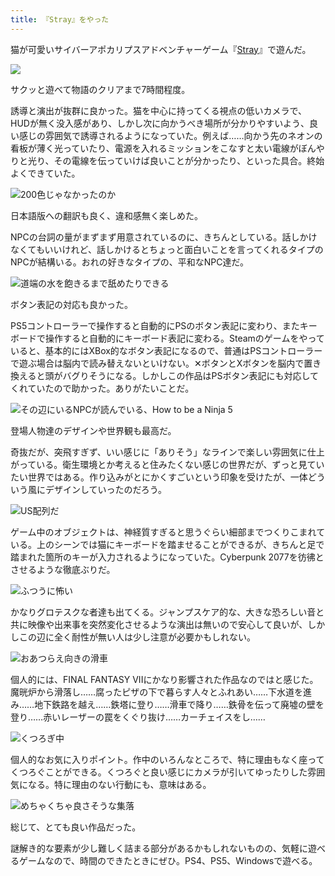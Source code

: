 ```yaml
---
title: 『Stray』をやった
---
```

猫が可愛いサイバーアポカリプスアドベンチャーゲーム『[Stray](https://store.steampowered.com/app/1332010/Stray/?l=japanese)』で遊んだ。

![](https://lh3.googleusercontent.com/docs/ADP-6oEVDzhc7nqUTBrCULbsyET0E31q_yE-tjvauKwxYMsvc6PhGGVQUDGdaqcgKm5OlUtiAqQFCm2BYEgFswz6JyRlpAfm9TcPj1Jahxhmmzlupa3LjHCmk3scwsbZesr1oaZrhp-r8u34yP11uim1eXZIHykHgFq3VMS0mQpd0tZAxNi-I395jJ81yVziVqc85vIdZZbu43npy2DawYxM1OJdoGhEoCWZ7KKUuTPEj4eOGyQerAs3Tlh2fmBqQ8Bc91l04lzV1AxuBqGo1SAkBRjwQhqjO8cjzoRbVOk6fBI8w_XF97aJT1yOJ9xERFH6N_ya2XmYX-7CmW9GukLGQMsqqQrSrGdGY4BaMWXjTa2EVKbtjRlivbn-HYOMwiryTXEMrkLkc_I3RV1y1xSmEn4zoEpkTw_vB4sMjTTI528MX3EBJyHxt0SHaJOitE4J3Q6lVS7XpNfJeLTmfnwFaYSBHbU2BRQuMYOJ18UDWsvJcqan1Bx0kbBlnBG-qqGpo1oJKjmTBaCcIn_bq-aUJhCZpFBRC0k4kh0wPtAz1smg_yE6ZRQIm99aY7F6b1zjImHUQsGsrfHcI4WW1kOoVLGPR5lhtMlwRuDMOoMPT6OcfKCoFWWMZtDT9CK7qabn35TiSbbaHvUYL27UrDQh3BJBgeA45jIaBjML6nvZyvigcutbG0IXWT10IsbdFUuLGstRpH3eC1fzsBm1iYQMxzW_Ys--TZhL3mIOeFBMQpahdwmYy3kwA0c1_B7QpDuaazYjy-zysPdtk6wWhRYEShCGmYObXggBI-J_A1dXCHQf0kow166lPmKXjPuk92QSIqsJDxzlUArRWl_IdLG7U0_BSim0X42FkP7ZEGuF8QDjl4E61b06X9OdKQ5hM-cKasPlPu_i2wQIXwUUNnGLw0TgidVHYwIseQhPGmr_sZ6QGsQ4PmzmDP395nw54Cdo1-sZInomwNHunQnfhSNrGchPXmPqIQ19OvUswXXGsWdef1oNooT2ppoNJkE77attenac6DlE3ho6ULDeS27-c1r8NGKmloFP1DZjc3n2HUzS_TJHxDYiocimkSP9vAHKeA4YV01XGGHapnzK8NoZR8sb4hoHsubs2kcGgqzaY6rFSEhSwa_uhGQZ7elV_Bol1fVYWJ1MS-I7L8fFBU_qJETcquwe68hISqD95CcV3Bjsc8bnGT7fhnQ7-o1hNmCp-hLXAlIUX_vN3ST40CrOvE0uaqMYJ-F3bLvRKsDRs4KAcRaNIw)

サクッと遊べて物語のクリアまで7時間程度。

誘導と演出が抜群に良かった。猫を中心に持ってくる視点の低いカメラで、HUDが無く没入感があり、しかし次に向かうべき場所が分かりやすいよう、良い感じの雰囲気で誘導されるようになっていた。例えば……向かう先のネオンの看板が薄く光っていたり、電源を入れるミッションをこなすと太い電線がぼんやりと光り、その電線を伝っていけば良いことが分かったり、といった具合。終始よくできていた。

![](https://lh3.googleusercontent.com/docs/ADP-6oHs4vcbeZ_tA-UaQoCjHVlLjDKMGyPG_454z84RENtdPq9gyo-4nnGnsbftkxs5E-9mhyU3Pv3ERskICvasEXVntryzMBJSYapiAvWAd40aS9SIIzN7rlx7tXs4odEzFYcG66dFofx74xQoacFWb4fxFFjrrauIUT8ctQeujCO8aSfexrPVA1RufemzJTt45zKAL12okzfLc0hL3H9FWXSH6ZVNlnp9OVAIdtijePy8r-dhFl43mjoDyJiPHmtqws45-7ks2VaNtXwLckQRTGJtfeNT8mCM4OKeCR7eioFlDuCF61_1dhUIMmMhBwp7E_uwipTUR3c2ojYM9PwDhVddtyitV4ZIpsrnMScT4Dh4E8RhJA96I8WUXCZf9mBzre8t8t8Hb-ZGJ5n8DGhDx7ZBE62uSS7IeqpzI_fAA_BnZh74Wnq5TSKgeVy5ztLzpB7o6F1qBJD6B6RPKJbpezlJzaB7y5uB6jzCWFix1LnRe2rVFyQFnox6pK8uxzPDMapj84bi7A9vq-y3RDcdz4h3HdTf-bjCz9qRHVYM8U3CT2AFGsRVSSYMc6rbKZLeLC3JjoQQowcfU2Qv08JBBPP5HUJTszqy0IHWSIkW4EukAj9k5DNqRpDEGaNTIWFGvC-ab6-Otza6cyPD6Ck38H4U-Jq1s7Eza3fF02-3p-a6ak7-9mZkYqVAhAaBYN2vgI1x7E3JRQxh6JLt1vEj0T0vHnInKZuoKkPjv_50mvdPFTg2AUtY-zkcrvzLi0zKFGOsdlTgTyjywrTbGFGD4f-3hL82tbbpK2nzeXP4crKhPB0TOS8Wl7fJBo_wvJX_NjGy9xuJ_pX8sqNNsqL4QjbXC6vu0GpToSZiyDw8DyJ0xSAzcT24xdngmyWPnoEfVsFCnul8hzeLWqc5_od1C64V-V8JS3eIlEZhN0WrDizwKHZYCNcveV37d4_C68RCBC2YkeAl8yzPcEF26jnZKZLAdrgPXXCH-uL9HUyidyJfR8WrYHG8aP7Nt5Lkb5hR0BZCTpAkeIW_uq7jWJwaxseUnuZHS9hiYGpILnaRMZ3DPmPO-eqIfcCMbSMBnrm0cxq1PibU7BYu8jP6UvFq4gGZTHYyzm54IgR7Hmi2H-mLCL6WnVDRaWC4pa4Gmgh598z3wxdl5EX9LQNrx3qRY_JF4f3MVFNOWJCoCcQaj8gfrvVhJvW6KP99xjMz2wrUdrQYOXXEs6rICwiHEqkn45LAymhjNGo7WDqHNWkl-xmZ_KXFiA "200色じゃなかったのか")

日本語版への翻訳も良く、違和感無く楽しめた。

NPCの台詞の量がまずまず用意されているのに、きちんとしている。話しかけなくてもいいけれど、話しかけるとちょっと面白いことを言ってくれるタイプのNPCが結構いる。おれの好きなタイプの、平和なNPC達だ。

![](https://lh3.googleusercontent.com/docs/ADP-6oHzzJq9tFrm2eIByzFqN3YoPWKEnA-E6DNHND5n9FlsFT4hKzONy9E9Pljfbuw1BJZvn-EbsxICeGA2dItoGtxS2myFpcPRwOCL8D_KXNg4PyZgsVe5tvMo6KcRoAyuHo_vzJhuD-90UDfBx8L4buAf1vgQGtV0T22zkM9HRPpCOaAEUJAd3ZJHqZGhcOQhnHRJIcxtov2gzD60C3gIvFH5H92IG8Xyk_OJy0b8HFlivfKPcywFyK3BonKIlBlI1c8s9RR8Q6tocSraLGPKDE0wFWk3fb8yced1MhNKI68N8R4e05FzIkfRMT5aOCAHhM28zV5Dyq2IBY7znHGcgmBfqJQoPeTnN4SZudTekihscPUxA7zwzdSXZzm2PklDJyLONoZiHYRgzCy_iI0OjNNwWd6R-kwHflpiTwmUyXX5ATK4th0UdQEl0W_kgeWd1T23Mm5bAlNloE3rDqCwWNeOHyXfAi0nOLMiQ0FlK3a3jVErMgihesFZb1BOJs8K51J5iWTSjqsYkGDB6ov4kWnGx-wMVtbZj7pVAFGUFTdwgW89QTKBE1fSndKhqtwt432m8gsMLqdZbkHxTi_khLG1MDVNO3ikQ2u1hgAlFgjiz7N-bPxI8AJnPHxK89Bz44tarfsDf1aDG4CyAPTjzhGwSc0pzeJXOLN-J5vw_olR4tbjl23hozJnpD1C5VXcaULWFVV9ZDBs26Qyqg32CpJqWOqq5QePfzbzDYdRCmyy-fo2XTpECQKY_iy-GlbpW6ZsWOqPdlspsMo9hONH5qmd5FYWEuv-C-liQLcuQNvvVtjf3NW4ePpAHtD7bPVd97X9Lz3LJijikfZq3y8xlwGiGaSs3NK8Hd8h-zE4Rv8Rbv0s-Ry0vfWt_KhMpsZlQo24zGiFW8E3KLpMlG8NlBC_TzeHBtO8Wr5w3CrP7xUwLtDYLtcUXBKPXYbSTPSYu7SM_l7jVUZUmmpTm7k0ohPxNd63CSpGOV3A0dpdqyVC_UfGkLPLX75w4uhq224YMY-ohqUNs127MD0vIQnslBahk-vdpJuxLPV0hbEzBjPGkXF8BR4TGRo4MoY5xE7l3yY2vdhIID3iToKidRZgxhd-NQPgkl6Fi7x7k-8M152SsvdMCD-ZfApFm1BJPO180qDwACa77ONeTiqI2HaseLjvBMiptW1haW75pu177TF-7-uzVhXfi_gZwLInjH2iyqqQMyFmTO9vn1qoZeNVfPtBcMBAc9kv43pw9QdT9qkmifPaZA "道端の水を飽きるまで舐めたりできる")

ボタン表記の対応も良かった。

PS5コントローラーで操作すると自動的にPSのボタン表記に変わり、またキーボードで操作すると自動的にキーボード表記に変わる。Steamのゲームをやっていると、基本的にはXBox的なボタン表記になるので、普通はPSコントローラーで遊ぶ場合は脳内で読み替えないといけない。✕ボタンとXボタンを脳内で置き換えると頭がバグりそうになる。しかしこの作品はPSボタン表記にも対応してくれていたので助かった。ありがたいことだ。

![](https://lh3.googleusercontent.com/docs/ADP-6oEI5Fvcfdn-xWKkqeu159IiDVLzM2muxbbjFug5DiKe0-4jnMTqkxFWIi7PNn3zFOsiqdCWOxU0TUP4peTczHU3baqlZGDpVdgQ_z8KCv74j0IKBlfSeuX8-WX4kq6JAVCJvY6BQmZUw82woAkFXMw6SWP-P2CRiu64L25sDqpkoHxYhzrNUM3poxo8uNKyhaL27YEExclTFSp1nwkc-hntU1X42-tLMU85FZMjU95mCG7R8NlPW4wNXh3XfjU-D2P0VmzW-mdNrLW-1EyXmcy_n9lgbdQIvj1WJaHO84AsL1kO8u3wHZTMhBxR7lzFTt1qjZiJ2ebxitP7DvComXa1B5AQQ0L5dVCNJKC6Sti6kdIaxXlmbaw6TAb83dgrFCJlZme3ul2V5ol7UIiFmBKikT-K6CgSZmByeeRyP6FfGsMwPBmwbXkiABrNAOWudVsB8C3WJUeZtvSimczqIgZcgUJDkq2PvqFUgDrx9ePLiopSp4-6wlBiCLhG72j7xbBwgSw17ek0maZB0bX7K6Yr--tVMYvfRL3nvC56zcHOVOUkhLK-cznb9wI38AwctsovbOSLcv6ISO4LpoiZcj2NSTy3JerYVl3A3il74vGleQOfXc_0X0u8Il4sdHnt8fNvvO5idvvwbp11AlSB50NV39mjS4Ib26UNqSi-1mKVeV-a7oSXrPYRAF6HgnyiRIvHjd-txsJzuroUf5QXN9RBadDtE4Qn8s8ZwntN3DHk0XIjaWy1MyvLBsoSddmDjSsEvzrjuJLby7ESWMne6H0QoA_ixxY8vz8eDKHLoqMo_O61T9rqZoTzJfX52Rplkr6ejWhYgAhGBAP-cH05sG8RfhhMrJNXpUiJC2pV9VMBctVTiBXt9BiIP9LtES-Koglvd8rkCJZ_uiw6MoxHT1IFaLGFuM5ZBjZQ_ST5N60SIKT8nB2lggZKOQpmyfqIq7pKzvGAL5KL9sMX7e5nAFbgFk8FikXTFyiDSrwm1-p231xStUeBIvfLSF4-M7AbAzUR33hfcS1wk2TRdP1sSDfSxHqTiM1F9AX10U54gkhk2y8gk5oFILVRfnZDYOHE1Tqkloqb0fP_SxNwtP6WFjJ048_eZMk8ELIdyQxnr6d8MBT0MtWbAnO7FvOW8csFCSaTlhFO3vO5VCv9vaXWgPNlhQheIVx3YuUYTEKRz9zF2MLS_QON2U2U9vO9tD9bx5R6TUcsgczTN8h9OS8v4U5rAny1B4x4lI8ftN7ZuEZmYLLJeg "その辺にいるNPCが読んでいる、How to be a Ninja 5")

登場人物達のデザインや世界観も最高だ。

奇抜だが、突飛すぎず、いい感じに「ありそう」なラインで楽しい雰囲気に仕上がっている。衛生環境とか考えると住みたくない感じの世界だが、ずっと見ていたい世界ではある。作り込みがとにかくすごいという印象を受けたが、一体どういう風にデザインしていったのだろう。

![](https://lh3.googleusercontent.com/docs/ADP-6oHPkz5m4njn1BAjLimuRpvukhajOh8DQK4Gx-niCo7Du0mEf6LTOi4yDYFoZphj1W81gKwXetQYBwInWg-bP3-6BwOhEYDugno4Vg8xMEy2bkwQDij6IZLxHpbQWPZOFWlby7HFVPwOE_eyzYasmAShOu2VveZoZhm5U8iePr4TCZqyp78fBi5s__GoEw90_M89khaeo4OYMYZBOBGJJhRq5XVa_cUEMhSYS_nGLGdQr4S3b6Z9MzRn3JqDvt4NqFgQ4Ac9bQmtv52C6XZW8AFsuqGNk9seT40c3IoYg2iFLdQpH3ws7Aq8eeYu_FGG0ij1GNVGXPcR_nRRMevrUbMpOvgxu324o5ZffoOCafx-8pVWoIHemsRUT065l-Mput-pbqO1Xd3-JZi7AeVXYhy1GDe8u1vSYZS09k7TIsJDgJmzDcFaYSKykD3Oxrrl3Ffo61mjyzM9CLJNwucgC6f3xkVgASk_8AHOljFLbrJ59mAIk1tavAtn6bgfmRT8E3_9M1ZqBMW1P8kOHT6vI-XMgBF8dbSq_l3iNa4RlN_82JOiddJNflgZESji3pT2nyvhDBvWLLCrfvfQoHxIdDBpTBJqLFnGouCYWcEI-wi_rM945HWgLgnjgGUwjBVbP5cGnQ3YP-gzie3TrPvPKYR7U2y2QLdWV11Skg4dc4LvOiKdiLgxBjWacTsi_mddGxq-vocRMeJEjf03fAa-odzWJfG1ZGN2zGODTF6PidPcum47dAI9GjAdM7takA5L-evjzPYZhL-TYs7y-24nHRKVjVUpSXUxq_ZZVEbN6qDHS8Wl0NQrq1HV2m3VhjIeCADE2rbCvfIWSxFqE4ntE-bSbxAaTcPIC5-SW0J9TK_kXkgPsA_Hwrl91x6oOKlHSJELtH1oRL5eV-Hzx-qsVoDx7XnN1H7nLMwtoSg79S5MUpHQXP314D7TTKkgX8_2WTHJDlpfrDf1MaBWRVqUgxUF_X9IzQyoqb_kcBNsPwgscAWkpNPpCIlbbRhLW6o3q63FpVYDFZFENqDIQUmlmlNKlGKfa8O4m-tRmaeyaf-j55spM_FJEuZKfGNWJ3wVEgBfsoySdPu0ndSPjbc8VrHyvPkzXMALhMEspBcdtgVZssJHf3v_CB08mX_q2Vm8Sdo1KYsJ1RyYA_v8H1SbP4s50kOdUZ79Mshka5WD1Hg5VKAtsUj2Vt39_94440u3kYRQMPKoNPZRKsB0axogZPDTxcC1g5eWuEzxWkWx9p4FoSZOZg "US配列だ")

ゲーム中のオブジェクトは、神経質すぎると思うぐらい細部までつくりこまれている。上のシーンでは猫にキーボードを踏ませることができるが、きちんと足で踏まれた箇所のキーが入力されるようになっていた。Cyberpunk 2077を彷彿とさせるような徹底ぶりだ。

![](https://lh3.googleusercontent.com/docs/ADP-6oGX_hJX5-ZAQCXIt7GwwypOihBwSqHSRKjBWVlZYYblwADkP_SYZTha0hs14cSaLV_DINh7Esw5gsmv60fHTZJpiUiZIOhzRd6ECjjwl5u-FZuMlG9qichvuIN-3nBwaEy8jGm-5X4_a3sWlQrSfVkQmTKhWgQZGVtMFsK3UlhBNG1B4VJGayoPf3rxn-_ZRtPKGg8_P4CMTNZN06m9psQNPxnaZJdUahqIaL-gXDHBsVZwxTQ6EFrwU0S6tVQhmqwna3uJb-R3BqwL7dA4LZbjOxwqXnrn6yRU4cKE6R48gT0OtTa7vlNgIQFZCCcHHD3hhb7oZoHUE0mD-O3EpHrE3YiWBvPweIBILzNmwpKMWNNsalwxICxiiaAOdTgnvQFhumsqNJtY6rNGD2kEM0v_qAKcHTCerxXBbNLxSVocVB6WbWhxsAw5TrzeNORDgvpQlM7H3azCna2qGnZyhbB34VVrPJselWDGkc3BZ47uf95Bd4Q86Dhu8C4gWxymqLkqeWKzabcnwDDdzFjPqdTLPX4Q1MBkyROvWAPqYt29mYhhloZ6y_Xedob7dKAGbNGN9HQQbvihjDv8WtOdv8kHZcvttOpL676FHj2v5ltZbx8l4G-DQP8IfUmM-Wc3SLyxJKEvTEajTsTvdPNlTM_C5NJ-MXG_8dfmuWaeLAwfoJIuuBeONVWqQqG017LfsU09gsvAQReMfz5dH6jhb9lOaNyGYm-Oob3uhp1-eRUJRH38O3nllnfoL9eA94h9ZGpixTcLn4d2Ta9dF19mthU_kazD7qTn8xw8DkR0lrxxSk9Gqy6VLxNG2LwpDv_FgXaQkkgoQxlvIQ1CBD2GLGgTw4_3kyknLXYMFkjW2765N_48A3TKk2uQGZmPYR8_dNMKUG_MCZ2Zr8zNMJ8qD1eP9NMF_D0OzhPdmcOEucqB3hwFf_1vkbdYqplaRfG9Np5SSZlk36tPG-JG9pljPSsw31SFW3uxYqdFD_h6JjZnBorP-7S7bdVFnnX-FdpFQ6RtzFw2in6apXk-ZFNWjok2O9l1Y0mqx3EoOBh4UZX_Fx0wxxVuqUb8aCS4YmTafEppTqwhD8b9KsMhIiAhuFCpvy9LpuShjWmvoZe-8N6L5hqw7AhNVloNLC7iPMAcimG5yMtJpR00A6dH8aIxFMGrB5S_rGZxxCe7K_IdeMq9rb87Gd-y3K1pza5T1BuILcAVJSxoRHV6b6_Og81q29m8HccHmBVxg8vmsVTN1b9NTgoDlg "ふつうに怖い")

かなりグロテスクな者達も出てくる。ジャンプスケア的な、大きな恐ろしい音と共に映像や出来事を突然変化させるような演出は無いので安心して良いが、しかしこの辺に全く耐性が無い人は少し注意が必要かもしれない。

![](https://lh3.googleusercontent.com/docs/ADP-6oHZuLWVUdIud34Hz6spKblPthyAKcZUlYOkTzDpZUE2WvtivSOkdOMedeq-Wx3wkXCN4q3-lw9-QlbjeMuJ7vTcGdknVvCeJhzXTJ5A45VJVL0GqaZplxk6InP4y-ybDRZDXM1qHAIlqQa3QUOwfnpDAv9FVWIsW-5E56hnpsfBz47tffccQeqPbAnY06RxKHJziFvVRO5foICTGmlYStDLpc-bLbQ6E7fY5Zk31K6ijiYW5IY13FEqxC0cvH5TYx22OrKwTM95DBl8Kma8q4fIs99XdOLcSCTbcjCCBIE9ySvTQOp2exJrlHcuNAFOFMlBSacplCSKqNSzkVkQmhrcw2IcAXf6xz2iOMz9GaLCiq0gx5Lg_9Xl_Yek-o7fIwDJWKMViu-2y-FBaVFRXJrV9gDJECAsOb7lXJTCXZkG2vYw88T8upb-RsAgDWePKExktabfj-y8RyHOKqmSHkLXzodL2jjsZ0xsHaEj6FcwQeNiClXhaWC-ltGcbxZDoQedoUC-F2rmZeU9DNLAKhRCLNm4mOmQG3b_WSfOeH9to_bk0kGGE2E6YnUjE6JAmlsGX40nGUIBOclJ_gVWMj4whJlNxXS3Ua987_x3lGm0rsbbNvif297axMTpTtCW7Dd9pBjUvr6ib7iLZhhbZCzahPU4Fctr89kgyNnOhFHrl-RVD135DjHKNK782jmyekQ1HiHP9K34yZrYvyNr9sTIYqsmyPnlNXWophJqPKoi-ii9m4e0L_oImfBQabChhe8SRM5rNhi4tuJnVwVsNFSy7OsGToKJbd04rdekARfEygETyduInT-EfGRi838Q6WoFysSh-o5xHYqZTbki75-0GuZXGRbbjUba2kkJyRGFSi8PtciXpliDg5uy2wtLmTTbNyN7vqSdLwZH_jsMnEcaiM8wm9K06gXu22-OiVl7y5mmZWdK6gAGEFHaHeUTfqYYBec8NOKMUx8D44n9Gx3oVm5fzQuuvCXLMwwtyS2npo00bEF9ku6LyDJTDKsRDZ6pyKR7tVLP9OA2LxQ5Gl7ma6oG2qh7A_xsOpOB7133gsnwiRyWWSeNf1DdNmXZgr5pE0TgNbZ8FytUbMZ3w370C2jds_rFSJ6VGAnFfTRM0wki1Hv9lI4haVaH6Z707DaqEzqrFGpTqwy7my53dCBi1Psd8oJd0-TgFH0A7DBEzGUWxUuAiC5zboyx46X8HhsMqr4xS_UwyFeuEP-i9Ewsg6w-3_Q8g-Ortt2RvfdYvn5pBw "おあつらえ向きの滑車")

個人的には、FINAL FANTASY VIIにかなり影響された作品なのではと感じた。魔晄炉から滑落し……腐ったピザの下で暮らす人々とふれあい……下水道を進み……地下鉄路を越え……鉄塔に登り……滑車で降り……鉄骨を伝って廃墟の壁を登り……赤いレーザーの罠をくぐり抜け……カーチェイスをし……

![](https://lh3.googleusercontent.com/docs/ADP-6oE1TreUMoq_E3D070UalE1dOf9HssFwjKXGORn2z1sZFkOcDNUj4wCYTqJPnAlviZApbFsuLQL5K95aY1NbD_iNqKtMIXnun1rpZUmc85h9rrCggTzSw9iWkqpgRiPV7MI2r9bro2mAk0AKGN1tDxxkDAS6Fd4la_RhIfS0uhvRAPz0DYCw3pXHrQOzgIe-NoL76GBNvK0d3VvBV8Kwdha3_4rNGTxirNnXgJqsIcy6Xn0EtzcyWX3TqE3cYVztKB-KB5-JlRKxyRyn2Q6eSwViCb7IrGQZbOAY9jnSDPlrLFh0k5KAYzp3MTETxZgdXTplK9QR-A2LckrNZDpA_AH4EeLx7d9D0WrI2RFdA6F4z4rBFSAbPgz8U5v1544MoL0YZqRSbaK_OvGntG-oPpQtovowtRXwj7WRbECqlgP_Y_PsAbn4woDEdMDCpLwbG1ATbqxyT-S_tSO-K9zKjy2OIdqeGU_b0__ce8c79sC2YZshVzsS7VGV5U-bz924-zVW5rXJrDFOTiN2b9v3CmTBDVKqCJZA4KJO0wFlyqboUO2pkJBDAM9ZKUkvs0A0yAiMXQGbUByCx81gVkCLNOxiDlr0Mmk16kI6CPw6JCFmlNKRtfb2NOaCM1cr1TRxzwg1JMN3YivQBx4oXuWKynyL5jShuB9f3NOjMEhsU01sMGhoRFixgfNv1M8QbTfzWGwZ-QhL-XigPOKWiUfhcsq9HxqB5b5xiIqurJbp4cPOE800Mo7j92wB2lG46umoi5zh-1WjK1oeaBSA6bZuwRbDl99Mzo8bavUQJCzkNPQlKh3Cvy62O2JOgmPEjwQj_wkaxvJ2Xc5Bw0NfxJaW-scMsSKFpq7_FuudjBJen3Ur9mrV0kwGdZvtJc2ALei_QSiTlGJx_Q7-gDqPIfu4p2Xa_RpXD1UDMv6SDaxlYm0n7-jB1qrYN0NHMyCI0g5WCUIdJ3q_ye24VImTZIQkJSqnutwCfjrw-qCTJHOmyJOCjXz8nB3edpAF21sDZcFjZMuHQAanAHPWLqE3f_Hhpx3uEn3aQf3yjP37rJS1S0BHVyfCqySJjGRYTdXCbNpdtCp9zmfNLCY1HB2iLGgUeHxMGOS6aXnjN4VmOqYtebwbEczuioo6YtrYFDsB8oD8_Wz0Vu0wxeatY7te0572IJvvkF3wooX2bKHXZQbUVnWkm0zLzFxH5iGAlf02X9voFCoeiByDziQZKiG5MDZBRHynneTJaGgxuLzd_I7c7qs7m8HF1g "くつろぎ中")

個人的なお気に入りポイント。作中のいろんなところで、特に理由もなく座ってくつろぐことができる。くつろぐと良い感じにカメラが引いてゆったりした雰囲気になる。特に理由のない行動にも、意味はある。

![](https://lh3.googleusercontent.com/docs/ADP-6oGAtTeNOA2J9h-8dd1fsT75gzXJYuNzupDVzPcf5cYzfj1tdHOgh4QDLQCJZuw38SS5BrqClushVJErs0c3sIiD14kRen2g6BCxB2LnWdJkkt3nzG-4pbV337ksOdOottY-tZ7EtIcHVkaMk2nLtu44VzyM0E6NejxtfsYpzOdCz8e_Mles6gy5KNJGRO3CtKzCXhCCz-nSivMo13QGwPZSbAdpeegk_MTPfJkZohMl7Ru5va-O_kGvA9UcW3tLEynngRYDhL43W7BCz0Ls1Tn7nqNNvo2g23DopA0uljcsMuu60773_O6taR8ZBRejDAKMoFWEOhA1AJCP12_J-F7FRy4pusFM6pfSxbEaS2GnBNQNfpr16gDRlHfv87TKy21ZoA1Ye4EKKGh7HO2S5fW_lLz7F8pWN-k5Wh7_eKNDDppmvW50ggIIRvkP6jhlCyF_cGOIyrGTT4Z6iI4FovoWQDeWLG7ip1qWBXLghQlF2qoZBLuk9TJ5SnmIdb9Q_JWjUwwj8V_BIeM5OrVRAH3btnZ7bFnph2wh1wZTDJfVss7ony6U9Uu1bwIJluUNsCicMCzd_-dlkppLnVC8j137c_7bAcC6v_X3wyYfRZBODcoOsR4l_8yHHpNQ5F1dDxoG9pzEjJEoi1uAhXZqGx5DboN_RjHPaH09Wx4JVUNz_tL4uitnXuUcEyHHOvl20kEstaWV6O10IUPxkqT4TSdkLXotGG9xfHJMmi3i9_QNdVsT3FclOJ4tjZbRj31UdBafFYAk3jHdDWj5qLlqHk375juT4NNUBpW_OCfBwY7nz2qq1SeqbGDsnjp-n9VDfzhJrhAOzej7mSBzhy3s26Hcm879B2LnfEOg4cfMBcZWmQlwDnL_LGdYBnWEsLgB-8MfSy0Ttrql_v8zopLAtS1QCLi-idtwohcvyH6irAV-MjrLDh2H2CWLz-_34VudtgadUSetHxbnPQiptTrpuu9L9Aipp0nUV9Lv7ezHMCY_ytLynLN6J8vUfWR-c6Vvbx0UqrdbcF6SAXOkW-55luo2ZsUVvzNlwxotOTqWAzjUjNRXspsQxT1VBihGX9z-24WCnRt6auB_GBgAWu6ctAz4d7S0VCxOVRbZ5d9J043OSyexFduA4V12a0ycbpuskoygBJxn6zDn-OSI58wb56mFSgu96tkNRXNccexcQ6WKD9Etx71wQlkkKsHl-yQlYDu_R6WRoPPYyxPe1Ti1SRodYjFOCckCTkBaX1RsicL5D3m1dA "めちゃくちゃ良さそうな集落")

総じて、とても良い作品だった。

謎解き的な要素が少し難しく詰まる部分があるかもしれないものの、気軽に遊べるゲームなので、時間のできたときにぜひ。PS4、PS5、Windowsで遊べる。
